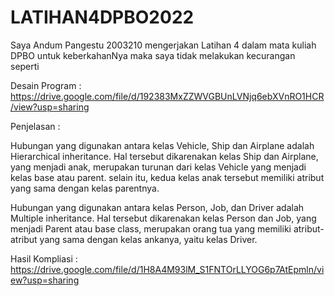 # LATIHAN4DPBO2022


Saya Andum Pangestu 2003210 mengerjakan Latihan 4
dalam mata kuliah DPBO untuk keberkahanNya 
maka saya tidak melakukan kecurangan seperti

Desain Program : https://drive.google.com/file/d/192383MxZZWVGBUnLVNjq6ebXVnRO1HCR/view?usp=sharing

Penjelasan :

Hubungan yang digunakan antara kelas Vehicle, Ship dan Airplane adalah Hierarchical inheritance. Hal tersebut dikarenakan kelas Ship dan Airplane, yang menjadi anak, merupakan turunan dari kelas Vehicle yang menjadi kelas base atau parent. selain itu, kedua kelas anak tersebut memiliki atribut yang sama dengan kelas parentnya.

Hubungan yang digunakan antara kelas Person, Job, dan Driver adalah Multiple inheritance. Hal tersebut dikarenakan kelas Person dan Job, yang menjadi Parent atau base class, merupakan orang tua yang memiliki atribut-atribut yang sama dengan kelas ankanya, yaitu kelas Driver.

Hasil Kompliasi : https://drive.google.com/file/d/1H8A4M93lM_S1FNTOrLLYOG6p7AtEpmln/view?usp=sharing
